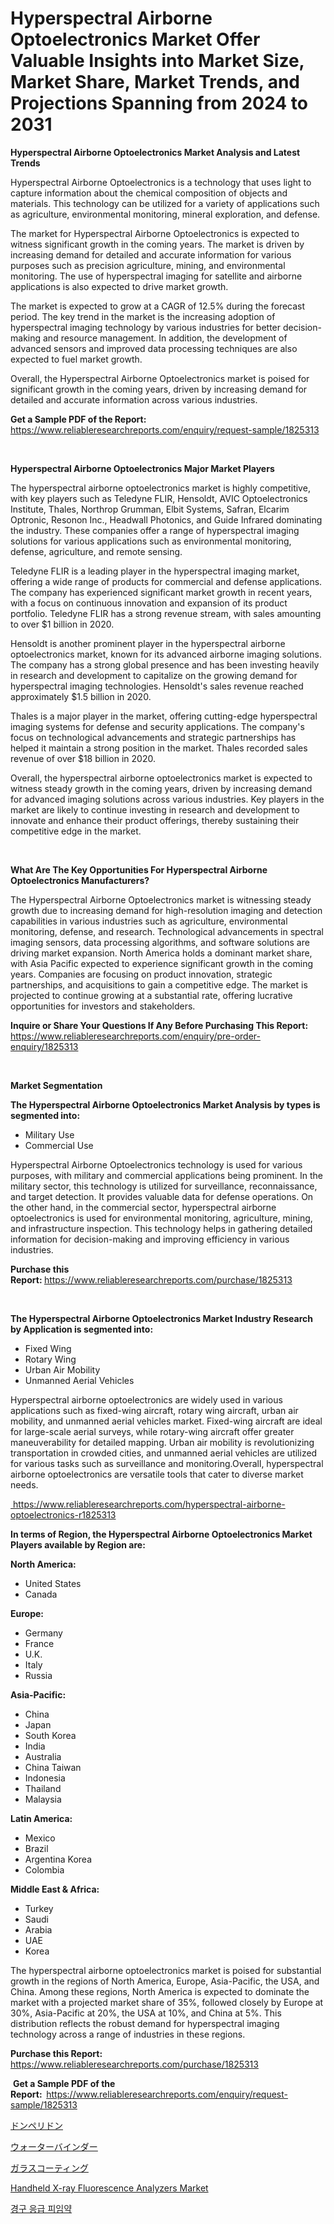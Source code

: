 <p><h1>Hyperspectral Airborne Optoelectronics Market Offer Valuable Insights into Market Size, Market Share, Market Trends, and Projections Spanning from 2024 to 2031</h1></p><p><strong>Hyperspectral Airborne Optoelectronics Market Analysis and Latest Trends</strong></p>
<p><p>Hyperspectral Airborne Optoelectronics is a technology that uses light to capture information about the chemical composition of objects and materials. This technology can be utilized for a variety of applications such as agriculture, environmental monitoring, mineral exploration, and defense.</p><p>The market for Hyperspectral Airborne Optoelectronics is expected to witness significant growth in the coming years. The market is driven by increasing demand for detailed and accurate information for various purposes such as precision agriculture, mining, and environmental monitoring. The use of hyperspectral imaging for satellite and airborne applications is also expected to drive market growth.</p><p>The market is expected to grow at a CAGR of 12.5% during the forecast period. The key trend in the market is the increasing adoption of hyperspectral imaging technology by various industries for better decision-making and resource management. In addition, the development of advanced sensors and improved data processing techniques are also expected to fuel market growth.</p><p>Overall, the Hyperspectral Airborne Optoelectronics market is poised for significant growth in the coming years, driven by increasing demand for detailed and accurate information across various industries.</p></p>
<p><strong>Get a Sample PDF of the Report:&nbsp;</strong> <a href="https://www.reliableresearchreports.com/enquiry/request-sample/1825313">https://www.reliableresearchreports.com/enquiry/request-sample/1825313</a></p>
<p>&nbsp;</p>
<p><strong>Hyperspectral Airborne Optoelectronics Major Market Players</strong></p>
<p><p>The hyperspectral airborne optoelectronics market is highly competitive, with key players such as Teledyne FLIR, Hensoldt, AVIC Optoelectronics Institute, Thales, Northrop Grumman, Elbit Systems, Safran, Elcarim Optronic, Resonon Inc., Headwall Photonics, and Guide Infrared dominating the industry. These companies offer a range of hyperspectral imaging solutions for various applications such as environmental monitoring, defense, agriculture, and remote sensing.</p><p>Teledyne FLIR is a leading player in the hyperspectral imaging market, offering a wide range of products for commercial and defense applications. The company has experienced significant market growth in recent years, with a focus on continuous innovation and expansion of its product portfolio. Teledyne FLIR has a strong revenue stream, with sales amounting to over $1 billion in 2020.</p><p>Hensoldt is another prominent player in the hyperspectral airborne optoelectronics market, known for its advanced airborne imaging solutions. The company has a strong global presence and has been investing heavily in research and development to capitalize on the growing demand for hyperspectral imaging technologies. Hensoldt's sales revenue reached approximately $1.5 billion in 2020.</p><p>Thales is a major player in the market, offering cutting-edge hyperspectral imaging systems for defense and security applications. The company's focus on technological advancements and strategic partnerships has helped it maintain a strong position in the market. Thales recorded sales revenue of over $18 billion in 2020.</p><p>Overall, the hyperspectral airborne optoelectronics market is expected to witness steady growth in the coming years, driven by increasing demand for advanced imaging solutions across various industries. Key players in the market are likely to continue investing in research and development to innovate and enhance their product offerings, thereby sustaining their competitive edge in the market.</p></p>
<p>&nbsp;</p>
<p><strong>What Are The Key Opportunities For Hyperspectral Airborne Optoelectronics Manufacturers?</strong></p>
<p><p>The Hyperspectral Airborne Optoelectronics market is witnessing steady growth due to increasing demand for high-resolution imaging and detection capabilities in various industries such as agriculture, environmental monitoring, defense, and research. Technological advancements in spectral imaging sensors, data processing algorithms, and software solutions are driving market expansion. North America holds a dominant market share, with Asia Pacific expected to experience significant growth in the coming years. Companies are focusing on product innovation, strategic partnerships, and acquisitions to gain a competitive edge. The market is projected to continue growing at a substantial rate, offering lucrative opportunities for investors and stakeholders.</p></p>
<p><strong>Inquire or Share Your Questions If Any Before Purchasing This Report:</strong> <a href="https://www.reliableresearchreports.com/enquiry/pre-order-enquiry/1825313">https://www.reliableresearchreports.com/enquiry/pre-order-enquiry/1825313</a></p>
<p>&nbsp;</p>
<p><strong>Market Segmentation</strong></p>
<p><strong>The Hyperspectral Airborne Optoelectronics Market Analysis by types is segmented into:</strong></p>
<p><ul><li>Military Use</li><li>Commercial Use</li></ul></p>
<p><p>Hyperspectral Airborne Optoelectronics technology is used for various purposes, with military and commercial applications being prominent. In the military sector, this technology is utilized for surveillance, reconnaissance, and target detection. It provides valuable data for defense operations. On the other hand, in the commercial sector, hyperspectral airborne optoelectronics is used for environmental monitoring, agriculture, mining, and infrastructure inspection. This technology helps in gathering detailed information for decision-making and improving efficiency in various industries.</p></p>
<p><strong>Purchase this Report:&nbsp;</strong><a href="https://www.reliableresearchreports.com/purchase/1825313">https://www.reliableresearchreports.com/purchase/1825313</a></p>
<p>&nbsp;</p>
<p><strong>The Hyperspectral Airborne Optoelectronics Market Industry Research by Application is segmented into:</strong></p>
<p><ul><li>Fixed Wing</li><li>Rotary Wing</li><li>Urban Air Mobility</li><li>Unmanned Aerial Vehicles</li></ul></p>
<p><p>Hyperspectral airborne optoelectronics are widely used in various applications such as fixed-wing aircraft, rotary wing aircraft, urban air mobility, and unmanned aerial vehicles market. Fixed-wing aircraft are ideal for large-scale aerial surveys, while rotary-wing aircraft offer greater maneuverability for detailed mapping. Urban air mobility is revolutionizing transportation in crowded cities, and unmanned aerial vehicles are utilized for various tasks such as surveillance and monitoring.Overall, hyperspectral airborne optoelectronics are versatile tools that cater to diverse market needs.</p></p>
<p><a href="https://www.reliableresearchreports.com/hyperspectral-airborne-optoelectronics-r1825313">&nbsp;https://www.reliableresearchreports.com/hyperspectral-airborne-optoelectronics-r1825313</a></p>
<p><strong>In terms of Region, the Hyperspectral Airborne Optoelectronics Market Players available by Region are:</strong></p>
<p>
    <p> <strong> North America: </strong>
        <ul>
            <li>United States</li>
            <li>Canada</li>
        </ul>
        </p> 
    <p> <strong> Europe: </strong>
        <ul>
            <li>Germany</li>
            <li>France</li>
            <li>U.K.</li>
            <li>Italy</li>
            <li>Russia</li>
        </ul>
        </p> 
    <p> <strong> Asia-Pacific: </strong>
        <ul>
            <li>China</li>
            <li>Japan</li>
            <li>South Korea</li>
            <li>India</li>
            <li>Australia</li>
            <li>China Taiwan</li>
            <li>Indonesia</li>
            <li>Thailand</li>
            <li>Malaysia</li>
        </ul>
        </p> 
    <p> <strong> Latin America: </strong>
        <ul>
            <li>Mexico</li>
            <li>Brazil</li>
            <li>Argentina Korea</li>
            <li>Colombia</li>
        </ul>
        </p> 
    <p> <strong> Middle East & Africa: </strong>
        <ul>
            <li>Turkey</li>
            <li>Saudi</li>
            <li>Arabia</li>
            <li>UAE</li>
            <li>Korea</li>
        </ul>
    </p>
    </p>
<p><p>The hyperspectral airborne optoelectronics market is poised for substantial growth in the regions of North America, Europe, Asia-Pacific, the USA, and China. Among these regions, North America is expected to dominate the market with a projected market share of 35%, followed closely by Europe at 30%, Asia-Pacific at 20%, the USA at 10%, and China at 5%. This distribution reflects the robust demand for hyperspectral imaging technology across a range of industries in these regions.</p></p>
<p><strong>Purchase this Report: </strong><a href="https://www.reliableresearchreports.com/purchase/1825313">https://www.reliableresearchreports.com/purchase/1825313</a></p>
<p>&nbsp;<strong>Get a Sample PDF of the Report:&nbsp;&nbsp;</strong><a href="https://www.reliableresearchreports.com/enquiry/request-sample/1825313">https://www.reliableresearchreports.com/enquiry/request-sample/1825313</a></p>
<p><strong></strong></p>
<p><p><a href="https://medium.com/@claudehintz/%E3%83%89%E3%83%B3%E3%83%9A%E3%83%AA%E3%83%89%E3%83%B3%E5%B8%82%E5%A0%B4%E8%A6%8F%E6%A8%A1-cagr-%E3%83%88%E3%83%AC%E3%83%B3%E3%83%892024-2030-6f9742650051">ドンペリドン</a></p><p><a href="https://github.com/vtbvgl20191192/Market-Research-Report-List-1/blob/main/367243841566.md">ウォーターバインダー</a></p><p><a href="https://github.com/laurenreichert/Market-Research-Report-List-1/blob/main/608865741567.md">ガラスコーティング</a></p><p><a href="https://github.com/brenzgnarento/Market-Research-Report-List-2/blob/main/handheld-x-ray-fluorescence-analyzers-market.md">Handheld X-ray Fluorescence Analyzers Market</a></p><p><a href="https://medium.com/@marcpascual04/%EA%B2%BD%EA%B5%AC-%EB%B9%84%EA%B8%89%EA%B8%89%ED%95%9C-%EB%B0%A9%EC%A0%84-%EA%B8%B0-market-%EC%97%B0%EA%B5%AC-%EB%B3%B4%EA%B3%A0%EC%84%9C-%EA%B7%B8-%EC%97%AD%EC%82%AC-%EB%B0%8F-2024%EB%85%84%EB%B6%80%ED%84%B0-2031%EB%85%84%EA%B9%8C%EC%A7%80%EC%9D%98-%EC%98%88%EC%B8%A1-c55e12ca9382">경구 응급 피임약</a></p></p>